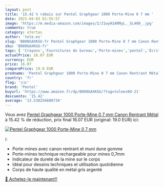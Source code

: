 ```yaml
---
layout: post
title: '15.42 % rabais sur Pentel Graphgear 1000 Porte-Mine 0 7 mm '
date: 2021-04-03 01:55:57
image: 'https://m.media-amazon.com/images/I/21wyH1ARMyL._SL400_.jpg'
comments: true
category: ofertas
author: 'tole.es'
slug: 'B000GAXKGU-fr Pentel Graphgear 1000 Porte-Mine 0 7 mm Canon Rentrant Métal'
sku: 'B000GAXKGU-fr'
tags: [ 'Crayons','Fournitures de bureau','Porte-mines','pentel','Écriture', ]
actualPrice: 16.07 EUR
currency: EUR
price: 16.07
comparePrice: 19.0 EUR
prodname: 'Pentel Graphgear 1000 Porte-Mine 0 7 mm Canon Rentrant Métal'
country: 'fr'
flag: '🇫🇷'
brand: 'Pentel'
buyurl: 'https://www.amazon.fr/dp/B000GAXKGU/?tag=tolees0d-21'
descuento: '15.42'
average: '13.538256880734'
---
```


Vous avez [Pentel Graphgear 1000 Porte-Mine 0 7 mm Canon Rentrant Métal](https://www.amazon.fr/dp/B000GAXKGU/?tag=tolees0d-21)  à  15.42 % de réduction, prix final  16.07 EUR (original: 19.0 EUR) ici:

[![Pentel Graphgear 1000 Porte-Mine 0 7 mm ](https://m.media-amazon.com/images/I/21wyH1ARMyL._SL400_.jpg)](https://www.amazon.fr/dp/B000GAXKGU/?tag=tolees0d-21)

ℹ️:

- Porte-mines avec canon rentrant et muni dune gomme
- Porte-mines technique rechargeable pour mines 0,7mm
- Indicateur de dureté de la mine sur le corps
- Idéal pour dessins techniques et utilisation quotidienne
- Corps de haute qualité en métal gris argenté

[🛒 Achetez-le maintenant!!](https://www.amazon.fr/dp/B000GAXKGU/?tag=tolees0d-21)
